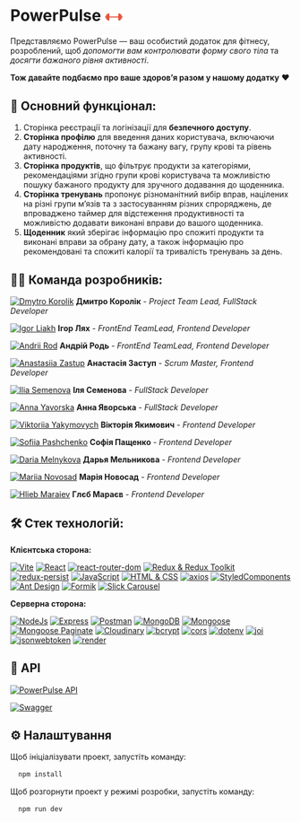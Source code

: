 # PowerPulse <img align="center" width="32" height="32" src="./public/favicon.ico">

Представляємо PowerPulse — ваш особистий додаток для фітнесу, розроблений, щоб *допомогти вам контролювати форму свого тіла* та *досягти бажаного рівня активності*.

**Тож давайте подбаємо про ваше здоров’я разом у нашому додатку** ❤️

## 🔧 Основний функціонал:

1. Сторінка реєстрації та логінізації для **безпечного доступу**.
2. **Сторінка профілю** для введення даних користувача, включаючи дату народження, поточну та бажану вагу, групу крові та рівень активності.
3. **Сторінка продуктів**, що фільтрує продукти за категоріями, рекомендаціями згідно групи крові користувача та можливістю пошуку бажаного продукту для зручного додавання до щоденника.
4. **Сторінка тренувань** пропонує різноманітний вибір вправ, націлених на різні групи м’язів та з застосуванням різних спроряджень, де впроваджено таймер для відстеження продуктивності та можливістю додавати виконані вправи до вашого щоденника.
5. **Щоденник** який зберігає інформацію про спожиті продукти та виконані вправи за обрану дату, а також інформацію про рекомендовані та спожиті калорії та тривалість тренувань за день.

## 👨‍💻 Команда розробників:

[![Dmytro Korolik](https://img.shields.io/badge/git_hub-262625?style=for-the-badge&logo=github&logoColor=white)](https://github.com/KorolikD) **Дмитро Королік** - *Project Team Lead, FullStack Developer*

[![Igor Liakh](https://img.shields.io/badge/git_hub-262625?style=for-the-badge&logo=github&logoColor=white)](https://github.com/igorlyakh) **Ігор Лях** - *FrontEnd TeamLead, Frontend Developer*

[![Andrii Rod](https://img.shields.io/badge/git_hub-262625?style=for-the-badge&logo=github&logoColor=white)](https://github.com/AndriiRod) **Андрій Родь** - *FrontEnd TeamLead, Frontend Developer*

[![Anastasiia Zastup](https://img.shields.io/badge/git_hub-262625?style=for-the-badge&logo=github&logoColor=white)](https://github.com/AnastasiiaZastup) **Анастасія Заступ** - *Scrum Master, Frontend Developer*

[![Ilia Semenova](https://img.shields.io/badge/git_hub-262625?style=for-the-badge&logo=github&logoColor=white)](https://github.com/ILIANASEMENOVA) **Іля Семенова** - *FullStack Developer*

[![Anna Yavorska](https://img.shields.io/badge/git_hub-262625?style=for-the-badge&logo=github&logoColor=white)](https://github.com/Anna-Yavorska) **Анна Яворська** - *FullStack Developer*

[![Viktoriia Yakymovych](https://img.shields.io/badge/git_hub-262625?style=for-the-badge&logo=github&logoColor=white)](https://github.com/ViktoriiaYakymovych) **Вікторія Якимович** - *Frontend Developer*

[![Sofiia Pashchenko](https://img.shields.io/badge/git_hub-262625?style=for-the-badge&logo=github&logoColor=white)](https://github.com/Sofiia-28) **Софія Пащенко** - *Frontend Developer*

[![Daria Melnykova](https://img.shields.io/badge/git_hub-262625?style=for-the-badge&logo=github&logoColor=white)](https://github.com/dmelnykova) **Дарья Мельникова** - *Frontend Developer*

[![Mariia Novosad](https://img.shields.io/badge/git_hub-262625?style=for-the-badge&logo=github&logoColor=white)](https://github.com/avemasha) **Марія Новосад** - *Frontend Developer*

[![Hlieb Maraiev](https://img.shields.io/badge/git_hub-262625?style=for-the-badge&logo=github&logoColor=white)](https://github.com/Velms) **Глєб Мараєв** - *Frontend Developer*

## 🛠 Стек технологій:
**Клієнтська сторона:**

[![Vite](https://img.shields.io/badge/-Vite-646CFF?logo=vite&logoColor=white)](https://vitejs.dev/)
[![React](https://img.shields.io/badge/-React-blue?logo=react&logoColor=white)](https://reactjs.org/)
[![react-router-dom](https://img.shields.io/badge/-react--router--dom-CA4245?logo=react-router&logoColor=white)](https://reactrouter.com/)
[![Redux & Redux Toolkit](https://img.shields.io/badge/-Redux%20%26%20Redux%20Toolkit-764ABC?logo=redux&logoColor=white)](https://redux.js.org/)
[![redux-persist](https://img.shields.io/badge/-redux--persist-764ABC?logo=redux&logoColor=white)](https://github.com/rt2zz/redux-persist)
[![JavaScript](https://img.shields.io/badge/-JavaScript-F7DF1E?logo=javascript&logoColor=black)](https://developer.mozilla.org/en-US/docs/Web/JavaScript)
[![HTML & CSS](https://img.shields.io/badge/-HTML%20%26%20CSS-E34F26?logo=html5&logoColor=white)](https://developer.mozilla.org/en-US/docs/Web/HTML)
[![axios](https://img.shields.io/badge/-axios-009688?logo=axios&logoColor=white)](https://axios-http.com/)
[![StyledComponents](https://img.shields.io/badge/-StyledComponents-DB7093?logo=styled-components&logoColor=white)](https://styled-components.com/)
[![Ant Design](https://img.shields.io/badge/-Ant_Design-0170FE?logo=ant-design&logoColor=white)](https://ant.design/)
[![Formik](https://img.shields.io/badge/-Formik-F49C20?logo=formik&logoColor=white)](https://formik.org/)
[![Slick Carousel](https://img.shields.io/badge/-Slick_Carousel-000000?logo=slick&logoColor=white)](https://www.npmjs.com/package/slick-carousel)

**Серверна сторона:**

[![NodeJs](https://img.shields.io/badge/-Node.js-339933?logo=node.js&logoColor=white)](https://nodejs.org/)
[![Express](https://img.shields.io/badge/-Express-000000?logo=express&logoColor=white)](https://expressjs.com/)
[![Postman](https://img.shields.io/badge/-Postman-FF6C37?logo=postman&logoColor=white)](https://www.postman.com/)
[![MongoDB](https://img.shields.io/badge/-MongoDB-47A248?logo=mongodb&logoColor=white)](https://docs.mongodb.com/)
[![Mongoose](https://img.shields.io/badge/-Mongoose-47A248?logo=mongoose&logoColor=white)](https://mongoosejs.com/docs/)
[![Mongoose Paginate](https://img.shields.io/badge/-Mongoose_Paginate-47A248?logo=mongoose&logoColor=white)](https://www.npmjs.com/package/mongoose-paginate-v2)
[![Cloudinary](https://img.shields.io/badge/-Cloudinary-4285F4?logo=cloudinary&logoColor=white)](https://cloudinary.com/documentation)
[![bcrypt](https://img.shields.io/badge/-bcrypt-430089?logo=npm&logoColor=white)](https://www.npmjs.com/package/bcrypt)
[![cors](https://img.shields.io/badge/-cors-FF6C37?logo=npm&logoColor=white)](https://www.npmjs.com/package/cors)
[![dotenv](https://img.shields.io/badge/-dotenv-00C7B7?logo=npm&logoColor=white)](https://www.npmjs.com/package/dotenv)
[![joi](https://img.shields.io/badge/-joi-F7DF1E?logo=npm&logoColor=black)](https://github.com/sideway/joi)
[![jsonwebtoken](https://img.shields.io/badge/-jsonwebtoken-000000?logo=jsonwebtokens&logoColor=white)](https://www.npmjs.com/package/jsonwebtoken)
[![render](https://img.shields.io/badge/-render-008080?logo=npm&logoColor=white)](https://render.com/)

## 🔗 API 

[![PowerPulse API](https://img.shields.io/badge/powerpulse_api-262625?style=for-the-badge&logo=github&logoColor=white)](https://github.com/KorolikD/project-Qwerty2024-back)

[![Swagger](https://img.shields.io/badge/-Swagger-85EA2D?logo=Swagger&logoColor=white)](https://project-qwerty2024-back.onrender.com/api-docs/#/)


## ⚙️ Налаштування

Щоб ініціалізувати проект, запустіть команду:

```bash
  npm install
```

Щоб розгорнути проект у режимі розробки, запустіть команду: 

```bash
  npm run dev
```